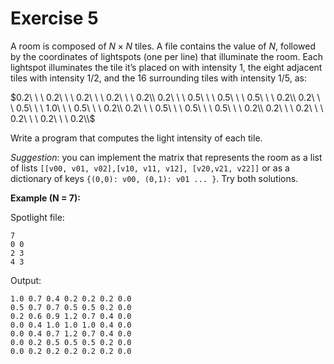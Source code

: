 # Exercise 5

A room is composed of $N \times N$ tiles. A file contains the value of $N$, followed by the coordinates of lightspots (one per line) that illuminate the room. Each lightspot illuminates the tile it’s placed on with intensity $1$, the eight adjacent tiles with intensity $1/2$, and the $16$ surrounding tiles with intensity $1/5$, as:

$0.2\ \ \ 0.2\ \ \ 0.2\ \ \ 0.2\ \ \ 0.2\\
0.2\ \ \ 0.5\ \ \ 0.5\ \ \ 0.5\ \ \ 0.2\\
0.2\ \ \ 0.5\ \ \ 1.0\ \ \ 0.5\ \ \ 0.2\\
0.2\ \ \ 0.5\ \ \ 0.5\ \ \ 0.5\ \ \ 0.2\\
0.2\ \ \ 0.2\ \ \ 0.2\ \ \ 0.2\ \ \ 0.2\\$

Write a program that computes the light intensity of each tile.

_Suggestion_: you can implement the matrix that represents the room as a list of lists `[[v00, v01, v02],[v10, v11, v12], [v20,v21, v22]]` or as a dictionary of keys `{(0,0): v00, (0,1): v01 ... }`. Try both solutions.

**Example (N = 7):**

Spotlight file:

`7`\
`0 0`\
`2 3`\
`4 3`

Output:

`1.0 0.7 0.4 0.2 0.2 0.2 0.0`\
`0.5 0.7 0.7 0.5 0.5 0.2 0.0`\
`0.2 0.6 0.9 1.2 0.7 0.4 0.0`\
`0.0 0.4 1.0 1.0 1.0 0.4 0.0`\
`0.0 0.4 0.7 1.2 0.7 0.4 0.0`\
`0.0 0.2 0.5 0.5 0.5 0.2 0.0`\
`0.0 0.2 0.2 0.2 0.2 0.2 0.0`